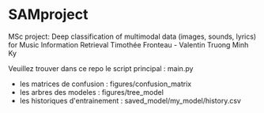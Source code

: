 # SAMproject
MSc project: Deep classification of multimodal data (images, sounds, lyrics) for Music Information Retrieval
Timothée Fronteau - Valentin Truong Minh Ky

Veuillez trouver dans ce repo le script principal : main.py

- les matrices de confusion : figures/confusion_matrix
- les arbres des modeles : figures/tree_model
- les historiques d'entrainement : saved_model/my_model/history.csv